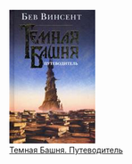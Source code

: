 ![](Темная%20Башня.%20Путеводитель.jpg)  
[Темная Башня. Путеводитель](Темная%20Башня.%20Путеводитель.txt)
